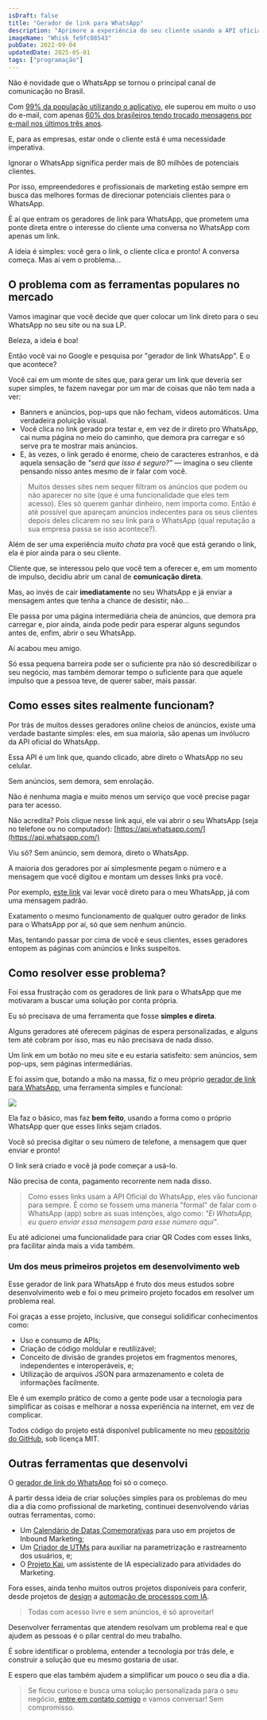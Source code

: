 ```yaml
---
isDraft: false
title: "Gerador de link para WhatsApp"
description: "Aprimore a experiência do seu cliente usando a API oficial do WhatsApp, de graça e sem anúncios."
imageName: "Whisk_fe9fc08543"
pubDate: 2022-09-04
updatedDate: 2025-05-01
tags: ["programação"]
---
```


Não é novidade que o WhatsApp se tornou o principal canal de comunicação no Brasil.

Com [99% da população utilizando o aplicativo](https://www.statista.com/topics/7731/whatsapp-in-brazil/), ele superou em muito o uso do e-mail, com apenas [60% dos brasileiros tendo trocado mensagens por e-mail nos últimos três anos](https://www.statista.com/statistics/1083373/brazil-email-usage-rate/).

E, para as empresas, estar onde o cliente está é uma necessidade imperativa.

Ignorar o WhatsApp significa perder mais de 80 milhões de potenciais clientes.

Por isso, empreendedores e profissionais de marketing estão sempre em busca das melhores formas de direcionar potenciais clientes para o WhatsApp.

É aí que entram os geradores de link para WhatsApp, que prometem uma ponte direta entre o interesse do cliente uma conversa no WhatsApp com apenas um link.

A ideia é simples: você gera o link, o cliente clica e pronto! A conversa começa. Mas aí vem o problema...

## O problema com as ferramentas populares no mercado

Vamos imaginar que você decide que quer colocar um link direto para o seu WhatsApp no seu site ou na sua LP.

Beleza, a ideia é boa!

Então você vai no Google e pesquisa por "gerador de link WhatsApp". E o que acontece?

Você cai em um monte de sites que, para gerar um link que deveria ser super simples, te fazem navegar por um mar de coisas que não tem nada a ver:
* Banners e anúncios, pop-ups que não fecham, vídeos automáticos. Uma verdadeira poluição visual.
* Você clica no link gerado pra testar e, em vez de ir direto pro WhatsApp, cai numa página no meio do caminho, que demora pra carregar e só serve pra te mostrar mais anúncios.
* E, às vezes, o link gerado é enorme, cheio de caracteres estranhos, e dá aquela sensação de *"será que isso é seguro?"* — imagina o seu cliente pensando nisso antes mesmo de ir falar com você.

> Muitos desses sites nem sequer filtram os anúncios que podem ou não aparecer no site (que é uma funcionalidade que eles tem acesso). Eles só querem ganhar dinheiro, nem importa como. Então é até possível que apareçam anúncios indecentes para os seus clientes depois deles clicarem no seu link para o WhatsApp (qual reputação a sua empresa passa se isso acontece?).

Além de ser uma experiência *muito chata* pra você que está gerando o link, ela é pior ainda para o seu cliente.

Cliente que, se interessou pelo que você tem a oferecer e, em um momento de impulso, decidiu abrir um canal de **comunicação direta**.

Mas, ao invés de cair **imediatamente** no seu WhatsApp e já enviar a mensagem antes que tenha a chance de desistir, não...

Ele passa por uma página intermediária cheia de anúncios, que demora pra carregar e, pior ainda, ainda pode pedir para esperar alguns segundos antes de, enfim, abrir o seu WhatsApp.

Aí acabou meu amigo.

Só essa pequena barreira pode ser o suficiente pra não só descredibilizar o seu negócio, mas também demorar tempo o suficiente para que aquele impulso que a pessoa teve, de querer saber, mais passar.

## Como esses sites realmente funcionam?

Por trás de muitos desses geradores online cheios de anúncios, existe uma verdade bastante simples: eles, em sua maioria, são apenas um invólucro da API oficial do WhatsApp.

Essa API é um link que, quando clicado, abre direto o WhatsApp no seu celular.

Sem anúncios, sem demora, sem enrolação.

Não é nenhuma magia e muito menos um serviço que você precise pagar para ter acesso.

Não acredita? Pois clique nesse link aqui, ele vai abrir o seu WhatsApp (seja no telefone ou no computador): [https://api.whatsapp.com/](https://api.whatsapp.com/)

Viu só? Sem anúncio, sem demora, direto o WhatsApp.

A maioria dos geradores por aí simplesmente pegam o número e a mensagem que você digitou e montam um desses links pra você.

Por exemplo, [este link](https://api.whatsapp.com/send/?phone=5541935009236&text=Oi) vai levar você direto para o meu WhatsApp, já com uma mensagem padrão.

Exatamento o mesmo funcionamento de qualquer outro gerador de links para o WhatsApp por aí, só que sem nenhum anúncio.

Mas, tentando passar por cima de você e seus clientes, esses geradores entopem as páginas com anúncios e links suspeitos.

## Como resolver esse problema?

Foi essa frustração com os geradores de link para o WhatsApp que me motivaram a buscar uma solução por conta própria.

Eu só precisava de uma ferramenta que fosse **simples e direta**.

Alguns geradores até oferecem páginas de espera personalizadas, e alguns tem até cobram por isso, mas eu não precisava de nada disso.

Um link em um botão no meu site e eu estaria satisfeito: sem anúncios, sem pop-ups, sem páginas intermediárias.

E foi assim que, botando a mão na massa, fiz o meu próprio [gerador de link para WhatsApp](https://apps.andremourasantos.com/link-de-whatsapp/), uma ferramenta simples e funcional:

![](https://andremourasantos.com.br/assets/image-2-ebHN97Zj.png)

Ela faz o básico, mas faz **bem feito**, usando a forma como o próprio WhatsApp quer que esses links sejam criados.

Você só precisa digitar o seu número de telefone, a mensagem que quer enviar e pronto!

O link será criado e você já pode começar a usá-lo.

Não precisa de conta, pagamento recorrente nem nada disso.

> Como esses links usam a API Oficial do WhatsApp, eles vão funcionar para sempre. É como se fossem uma maneria "formal" de falar com o WhatsApp (app) sobre as suas intenções, algo como: *"Ei WhatsApp, eu quero enviar essa mensagem para esse número aqui"*.

Eu até adicionei uma funcionalidade para criar QR Codes com esses links, pra facilitar ainda mais a vida também.

### Um dos meus primeiros projetos em desenvolvimento web

Esse gerador de link para WhatsApp é fruto dos meus estudos sobre desenvolvimento web e foi o meu primeiro projeto focados em resolver um problema real.

Foi graças a esse projeto, inclusive, que consegui solidificar conhecimentos como:
* Uso e consumo de APIs;
* Criação de código moldular e reutilizável;
* Conceito de divisão de grandes projetos em fragmentos menores, independentes e interoperáveis, e;
* Utilização de arquivos JSON para armazenamento e coleta de informações facilmente.

Ele é um exemplo prático de como a gente pode usar a tecnologia para simplificar as coisas e melhorar a nossa experiência na internet, em vez de complicar.

Todos código do projeto está disponível publicamente no meu [repositório do GitHub](https://github.com/andremourasantos/apps), sob licença MIT.

## Outras ferramentas que desenvolvi

O [gerador de link do WhatsApp](https://apps.andremourasantos.com/link-de-whatsapp/) foi só o começo.

A partir dessa ideia de criar soluções simples para os problemas do meu dia a dia como profissional de marketing, continuei desenvolvendo várias outras ferramentas, como:
* Um [Calendário de Datas Comemorativas](/portfolio/calendario-de-datas-comemorativas) para uso em projetos de Inbound Marketing;
* Um [Criador de UTMs](/portfolio/traqueamento-de-leads-a-partir-de-utms) para auxiliar na parametrização e rastreamento dos usuários, e;
* O [Projeto Kai](/portfolio/assistente-de-ia-para-marketing-digital-projeto-kai), um assistente de IA especializado para atividades do Marketing. 

Fora esses, ainda tenho muitos outros projetos disponíveis para conferir, desde projetos de [design](/portfolio/design) a [automação de processos com IA](/portfolio/automacao).

> Todas com acesso livre e sem anúncios, é só aproveitar!

Desenvolver ferramentas que atendem resolvam um problema real e que ajudem as pessoas é o pilar central do meu trabalho.

É sobre identificar o problema, entender a tecnologia por trás dele, e construir a solução que eu mesmo gostaria de usar.

E espero que elas também ajudem a simplificar um pouco o seu dia a dia.

> Se ficou curioso e busca uma solução personalizada para o seu negócio, [entre em contato comigo](https://api.whatsapp.com/send/?phone=5541935009236&text=Oi%2C%20gostaria%20de%20entrar%20em%20contato%20para%20apresentar%20meu%20projeto) e vamos conversar! Sem compromisso.